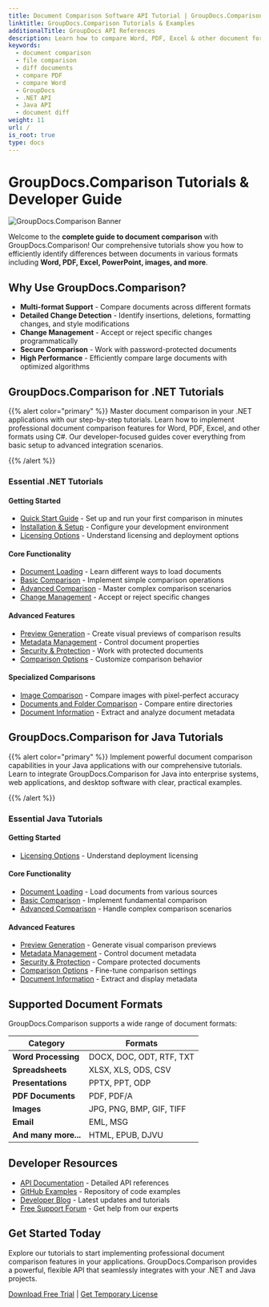 ```yaml
---
title: Document Comparison Software API Tutorial | GroupDocs.Comparison
linktitle: GroupDocs.Comparison Tutorials & Examples
additionalTitle: GroupDocs API References
description: Learn how to compare Word, PDF, Excel & other document formats with GroupDocs.Comparison API. Step-by-step tutorials for .NET & Java developers with code examples.
keywords:
  - document comparison
  - file comparison
  - diff documents
  - compare PDF
  - compare Word
  - GroupDocs
  - .NET API
  - Java API
  - document diff
weight: 11
url: /
is_root: true
type: docs
---
```

# GroupDocs.Comparison Tutorials & Developer Guide

![GroupDocs.Comparison Banner](./groupdocs-comparison-net.svg)

Welcome to the **complete guide to document comparison** with GroupDocs.Comparison! Our comprehensive tutorials show you how to efficiently identify differences between documents in various formats including **Word, PDF, Excel, PowerPoint, images, and more**.

## Why Use GroupDocs.Comparison?

- **Multi-format Support** - Compare documents across different formats
- **Detailed Change Detection** - Identify insertions, deletions, formatting changes, and style modifications
- **Change Management** - Accept or reject specific changes programmatically
- **Secure Comparison** - Work with password-protected documents
- **High Performance** - Efficiently compare large documents with optimized algorithms

## GroupDocs.Comparison for .NET Tutorials

{{% alert color="primary" %}}
Master document comparison in your .NET applications with our step-by-step tutorials. Learn how to implement professional document comparison features for Word, PDF, Excel, and other formats using C#. Our developer-focused guides cover everything from basic setup to advanced integration scenarios.

{{% /alert %}}

### Essential .NET Tutorials

<div class="row">
<div class="col-md-6">

#### Getting Started
- [Quick Start Guide](./net/quick-start/) - Set up and run your first comparison in minutes
- [Installation & Setup](./net/getting-started/) - Configure your development environment
- [Licensing Options](./net/licensing-configuration/) - Understand licensing and deployment options

#### Core Functionality
- [Document Loading](./net/document-loading/) - Learn different ways to load documents
- [Basic Comparison](./net/basic-comparison/) - Implement simple comparison operations
- [Advanced Comparison](./net/advanced-comparison/) - Master complex comparison scenarios
- [Change Management](./net/change-management/) - Accept or reject specific changes

</div>
<div class="col-md-6">

#### Advanced Features
- [Preview Generation](./net/preview-generation/) - Create visual previews of comparison results
- [Metadata Management](./net/metadata-management/) - Control document properties
- [Security & Protection](./net/security-protection/) - Work with protected documents
- [Comparison Options](./net/comparison-options/) - Customize comparison behavior

#### Specialized Comparisons
- [Image Comparison](./net/image-comparison/) - Compare images with pixel-perfect accuracy
- [Documents and Folder Comparison](./net/documents-and-folder-comparison/) - Compare entire directories
- [Document Information](./net/document-information/) - Extract and analyze document metadata

</div>
</div>

## GroupDocs.Comparison for Java Tutorials

{{% alert color="primary" %}}
Implement powerful document comparison capabilities in your Java applications with our comprehensive tutorials. Learn to integrate GroupDocs.Comparison for Java into enterprise systems, web applications, and desktop software with clear, practical examples.

{{% /alert %}}

### Essential Java Tutorials

<div class="row">
<div class="col-md-6">

#### Getting Started
- [Licensing Options](./java/licensing-configuration) - Understand deployment licensing

#### Core Functionality
- [Document Loading](./java/document-loading/) - Load documents from various sources
- [Basic Comparison](./java/basic-comparison/) - Implement fundamental comparison
- [Advanced Comparison](./java/advanced-comparison/) - Handle complex comparison scenarios

</div>
<div class="col-md-6">

#### Advanced Features
- [Preview Generation](./java/preview-generation/) - Generate visual comparison previews
- [Metadata Management](./java/metadata-management/) - Control document metadata
- [Security & Protection](./java/security-protection/) - Compare protected documents
- [Comparison Options](./java/comparison-options/) - Fine-tune comparison settings
- [Document Information](./java/document-information) - Extract and display metadata

</div>
</div>

## Supported Document Formats

GroupDocs.Comparison supports a wide range of document formats:

| Category | Formats |
|----------|---------|
| **Word Processing** | DOCX, DOC, ODT, RTF, TXT |
| **Spreadsheets** | XLSX, XLS, ODS, CSV |
| **Presentations** | PPTX, PPT, ODP |
| **PDF Documents** | PDF, PDF/A |
| **Images** | JPG, PNG, BMP, GIF, TIFF |
| **Email** | EML, MSG |
| **And many more...** | HTML, EPUB, DJVU |

## Developer Resources

- [API Documentation](https://reference.groupdocs.com/comparison/) - Detailed API references
- [GitHub Examples](https://github.com/groupdocs-comparison/) - Repository of code examples
- [Developer Blog](https://blog.groupdocs.com/category/comparison/) - Latest updates and tutorials
- [Free Support Forum](https://forum.groupdocs.com/c/comparison/) - Get help from our experts

## Get Started Today

Explore our tutorials to start implementing professional document comparison features in your applications. GroupDocs.Comparison provides a powerful, flexible API that seamlessly integrates with your .NET and Java projects.

[Download Free Trial](https://releases.groupdocs.com/comparison) | [Get Temporary License](https://purchase.groupdocs.com/temporary-license)